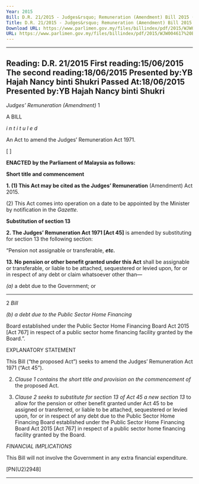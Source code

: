```yaml
---
Year: 2015
Bill: D.R. 21/2015 - Judges&rsquo; Remuneration (Amendment) Bill 2015 (Passed)
Title: D.R. 21/2015 - Judges&rsquo; Remuneration (Amendment) Bill 2015 (Passed)
Download URL: https://www.parlimen.gov.my/files/billindex/pdf/2015/WJW004617%20BI%20DR21.pdf
URL: https://www.parlimen.gov.my/files/billindex/pdf/2015/WJW004617%20BI%20DR21.pdf
---
```

---
Reading:
D.R. 21/2015
First reading:15/06/2015
The second reading:18/06/2015
Presented by:YB Hajah Nancy binti Shukri
Passed At:18/06/2015
Presented by:YB Hajah Nancy binti Shukri
---

_Judges’ Remuneration (Amendment)_ 1

A BILL

_i n t i t u l e d_

An Act to amend the Judges’ Remuneration Act 1971.

[ ]

**ENACTED by the Parliament of Malaysia as follows:**

**Short title and commencement**

**1. (1) This Act may be cited as the Judges’ Remuneration**
(Amendment) Act 2015.

(2) This Act comes into operation on a date to be appointed
by the Minister by notification in the _Gazette._

**Substitution of section 13**

**2. The Judges’ Remuneration Act 1971 [Act 45]** is amended by
substituting for section 13 the following section:

“Pension not assignable or transferable, **_etc._**

**13. No pension or other benefit granted under this Act**
shall be assignable or transferable, or liable to be attached,
sequestered or levied upon, for or in respect of any debt or
claim whatsoever other than—

_(a)_ a debt due to the Government; or


-----

2 _Bill_

_(b) a debt due to the Public Sector Home Financing_

Board established under the Public Sector Home
Financing Board Act 2015 [Act 767] in respect of
a public sector home financing facility granted by
the Board.”.

EXPLANATORY STATEMENT

This Bill (“the proposed Act”) seeks to amend the Judges’ Remuneration
Act 1971 (“Act 45”).

2. _Clause 1 contains the short title and provision on the commencement of_
the proposed Act.

3. _Clause 2 seeks to substitute for section 13 of Act 45 a new section 13_
to allow for the pension or other benefit granted under Act 45 to be assigned
or transferred, or liable to be attached, sequestered or levied upon, for or in
respect of any debt due to the Public Sector Home Financing Board established
under the Public Sector Home Financing Board Act 2015 [Act 767] in respect
of a public sector home financing facility granted by the Board.

_FINANCIAL IMPLICATIONS_

This Bill will not involve the Government in any extra financial
expenditure.

[PN(U2)2948]


-----

